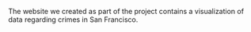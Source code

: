The website we created as part of the project contains a visualization of data regarding crimes in San Francisco.




